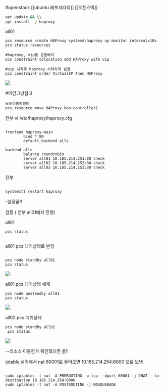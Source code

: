 #openstack 
[[ubuntu 레포지터리]]
[[오픈스택]]

```bash
apt update && \\
apt install -y haproxy
```


all01
```/bin/bash
pcs resource create HAProxy systemd:haproxy op monitor interval=10s
pcs status resources

#haproxy, vip를 공동배치
pcs constraint colocation add HAProxy with vip

#vip 시작후 haproxy 시작하게 설정
pcs constraint order VirtualIP then HAProxy
```
![](https://i.imgur.com/jVAoIG1.png)


#이건그냥참고
```/bin/bash
노드이동명령어
pcs resource move HAProxy koo-controller1

```

전부 	vi /etc/haproxy/haproxy.cfg
```/bin/bash

frontend haproxy-main
        bind *:80
        default_backend alls

backend alls
        balance roundrobin
        server all01 10.185.214.251:80 check
        server all02 10.185.214.252:80 check
        server all03 10.185.214.253:80 check
```

전부 
```/bin/bash

systemctl restart haproxy
```
-설정끝!!



검증 ( 전부 all01에서 진행)


all01
```/bin/bash
pcs status


```

all01 pcs 대기상태로 변경

```/bin/bash

pcs node standby all01
pcs status
```

![](https://i.imgur.com/VQp4olR.png)


all01 pcs 대기상태 해제
```/bin/bash
pcs node unstandby all01
pcs status
```

![](https://i.imgur.com/tjRG2QZ.png)


all02 pcs 대기상태
```/bin/bash
pcs node standby all02
 pcs status
```
![](https://i.imgur.com/o9TrYlO.png)

--리소스 이동한거 확인했으면 끝!!


iptable 설정해서 
nat 60001로 들어오면 10.185.214.254:8000 으로 보냄
```/bin/bash

sudo iptables -t nat -A PREROUTING -p tcp --dport 60001 -j DNAT --to-destination 10.185.214.254:8000
sudo iptables -t nat -A POSTROUTING -j MASQUERADE
```